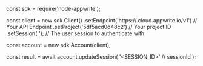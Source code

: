 const sdk = require('node-appwrite');

const client = new sdk.Client()
    .setEndpoint('https://<REGION>.cloud.appwrite.io/v1') // Your API Endpoint
    .setProject('5df5acd0d48c2') // Your project ID
    .setSession(''); // The user session to authenticate with

const account = new sdk.Account(client);

const result = await account.updateSession(
    '<SESSION_ID>' // sessionId
);

